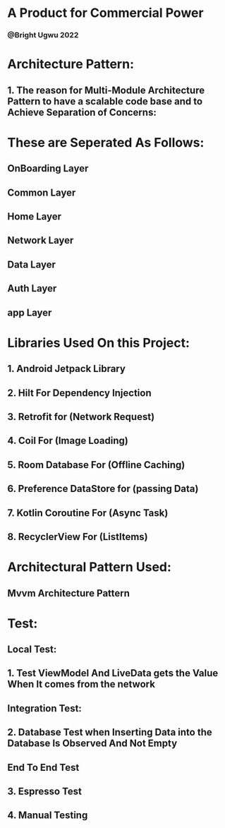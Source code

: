 # A Product for Commercial Power

### @Bright Ugwu 2022
# Architecture Pattern:
## 1. The reason for Multi-Module Architecture Pattern to  have a scalable code base and to Achieve Separation of Concerns:

# These are Seperated As Follows: 

## OnBoarding Layer
## Common Layer
## Home Layer
## Network Layer
## Data Layer
## Auth Layer
## app Layer

# Libraries Used On this Project:

## 1. Android Jetpack Library

## 2. Hilt For Dependency Injection

## 3. Retrofit for (Network Request)

## 4. Coil For (Image Loading)

## 5. Room Database For (Offline Caching)

## 6. Preference DataStore for (passing Data)

## 7. Kotlin Coroutine For (Async Task)

## 8. RecyclerView For (ListItems)


# Architectural Pattern Used:
## Mvvm Architecture Pattern

# Test:

## Local Test:
## 1. Test ViewModel And LiveData gets the Value When It comes from the network

## Integration Test:
## 2. Database Test when Inserting Data into the Database Is Observed And Not Empty

## End To End Test
## 3. Espresso Test
## 4. Manual Testing






